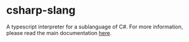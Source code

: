 # csharp-slang
A typescript interpreter for a sublanguage of C#. For more information, please read the main documentation [here](https://github.com/source-academy/csharp-slang/blob/main/docs/main.md).